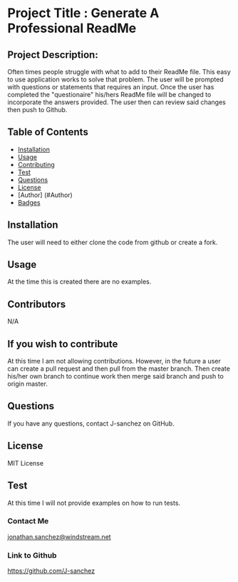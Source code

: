 
# Project Title : Generate A Professional ReadMe
## Project Description:
Often times people struggle with what to add to their ReadMe file. This easy to use application works to solve that problem. The user will be prompted with questions or statements that requires an input. Once the user has completed the "questionaire" his/hers ReadMe file will be changed to incorporate the answers provided. The user then can review said changes then push to Github. 
## Table of Contents
* [Installation](#installation)
* [Usage](#usage)
* [Contributing](#contributing)
* [Test](#test)
* [Questions](#questions)
* [License](#license)
* [Author] (#Author)
* [Badges](#badges)
## Installation
The user will need to either clone the code from github or create a fork. 
## Usage
At the time this is created there are no examples. 
## Contributors
N/A
## If you wish to contribute
At this time I am not allowing contributions. However, in the future a user can create a pull request and then pull from the master branch. Then create his/her own branch to continue work then merge said branch and push to origin master.
## Questions
If you have any questions, contact J-sanchez on GitHub.
## License
MIT License
## Test
At this time I will not provide examples on how to run tests.
### Contact Me
jonathan.sanchez@windstream.net
### Link to Github
https://github.com/J-sanchez
